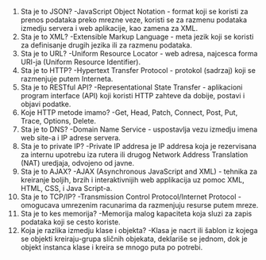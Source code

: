 01. Sta je to JSON?
-JavaScript Object Notation - format koji se koristi za prenos podataka preko mrezne veze, koristi se za razmenu podataka izmedju servera i web aplikacije, kao zamena za XML.
02. Sta je to XML?
-Extensible Markup Language - meta jezik koji se koristi za definisanje drugih jezika ili za razmenu podataka.
03. Sta je to URL?
-Uniform Resource Locator - web adresa, najcesca forma URI-ja (Uniform Resource Identifier).
04. Sta je to HTTP?
-Hypertext Transfer Protocol - protokol (sadrzaj) koji se razmenjuje putem Interneta.
05. Sta je to RESTful API?
-Representational State Transfer -  aplikacioni program interface (API) koji koristi HTTP zahteve da dobije, postavi i objavi podatke.
06. Koje HTTP metode imamo?
-Get, Head, Patch, Connect, Post, Put, Trace, Options, Delete.
07. Sta je to DNS?
-Domain Name Service - uspostavlja vezu izmedju imena web site-a i IP adrese servera.
08. Sta je to private IP?
-Private IP addresa je IP addresa koja je rezervisana za internu upotrebu iza rutera ili drugog Network Address Translation (NAT) uredjaja, odvojeno od javne.
09. Sta je to AJAX?
-AJAX (Asynchronous JavaScript and XML) - tehnika za kreiranje boljih, brzih i interaktivnijih web applikacija uz pomoc XML, HTML, CSS, i Java Script-a.
10. Sta je to TCP/IP?
-Transmission Control Protocol/Internet Protocol - omogucava umrezenim racunarima da razmenjuju resurse putem mreze.
11. Sta je to kes memorija?
-Memorija malog kapaciteta koja sluzi za zapis podataka koji se cesto koriste.
12. Koja je razlika izmedju klase i objekta?
-Klasa je nacrt ili šablon iz kojega se objekti kreiraju-grupa sličnih objekata, deklariše se jednom, dok je objekt instanca klase i kreira se mnogo puta po potrebi.